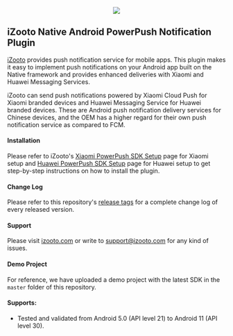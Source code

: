 <p align = "center">
	<img src="https://user-images.githubusercontent.com/60651012/129727793-bc8b8f01-b317-4f1c-bace-c6882b86bff7.png">
</p>

## iZooto Native Android PowerPush Notification Plugin

[iZooto](https://www.izooto.com) provides push notification service for mobile apps. This plugin makes it easy to implement push notifications on your Android app built on the Native framework and provides enhanced deliveries with Xiaomi and Huawei Messaging Services.

iZooto can send push notifications powered by Xiaomi Cloud Push for Xiaomi branded devices and Huawei Messaging Service for Huawei branded devices. These are Android push notification delivery services for Chinese devices, and the OEM has a higher regard for their own push notification service as compared to FCM.

#### Installation

Please refer to iZooto's [Xiaomi PowerPush SDK Setup](https://help.izooto.com/docs/power-push-setting-up-xiaomi-cloud-push) page for Xiaomi setup and [Huawei PowerPush SDK Setup](https://help.izooto.com/docs/power-push-setting-up-huawei-messenger-service) page for Huawei setup to get step-by-step instructions on how to install the plugin.

#### Change Log

Please refer to this repository's [release tags](https://github.com/izooto-mobile-sdk/xiaomi-sdk/releases) for a complete change log of every released version.

#### Support

Please visit [izooto.com](https://www.izooto.com) or write to [support@izooto.com](mailto:support@izooto.com) for any kind of issues.

#### Demo Project

For reference, we have uploaded a demo project with the latest SDK in the <code>master</code> folder of this repository.

#### Supports:

* Tested and validated from Android 5.0 (API level 21) to Android 11 (API level 30).
